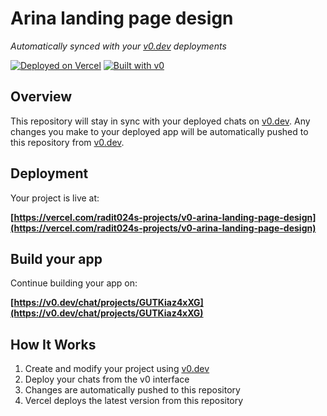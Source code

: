 # Arina landing page design

*Automatically synced with your [v0.dev](https://v0.dev) deployments*

[![Deployed on Vercel](https://img.shields.io/badge/Deployed%20on-Vercel-black?style=for-the-badge&logo=vercel)](https://vercel.com/radit024s-projects/v0-arina-landing-page-design)
[![Built with v0](https://img.shields.io/badge/Built%20with-v0.dev-black?style=for-the-badge)](https://v0.dev/chat/projects/GUTKiaz4xXG)

## Overview

This repository will stay in sync with your deployed chats on [v0.dev](https://v0.dev).
Any changes you make to your deployed app will be automatically pushed to this repository from [v0.dev](https://v0.dev).

## Deployment

Your project is live at:

**[https://vercel.com/radit024s-projects/v0-arina-landing-page-design](https://vercel.com/radit024s-projects/v0-arina-landing-page-design)**

## Build your app

Continue building your app on:

**[https://v0.dev/chat/projects/GUTKiaz4xXG](https://v0.dev/chat/projects/GUTKiaz4xXG)**

## How It Works

1. Create and modify your project using [v0.dev](https://v0.dev)
2. Deploy your chats from the v0 interface
3. Changes are automatically pushed to this repository
4. Vercel deploys the latest version from this repository
